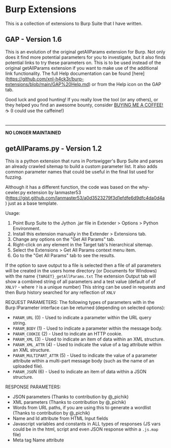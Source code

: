 # Burp Extensions

This is a collection of extensions to Burp Suite that I have written.

## GAP - Version 1.6

This is an evolution of the original getAllParams extension for Burp. Not only does it find more potential parameters for you to investigate, but it also finds potential links to try these parameters on. This is to be used instead of the original getAllParams extension if you want to make use of the additional link functionality.
The full Help documentation can be found [here] (https://github.com/xnl-h4ck3r/burp-extensions/blob/main/GAP%20Help.md) or from the Help icon on the GAP tab.

Good luck and good hunting!
If you really love the tool (or any others), or they helped you find an awesome bounty, consider [BUYING ME A COFFEE!](https://ko-fi.com/xnlh4ck3r) ☕ (I could use the caffeine!)
<br>
<br>

<hr>
<b>NO LONGER MAINTAINED</b>

## getAllParams.py - Version 1.2

This is a python extension that runs in Portswigger's Burp Suite and parses an already crawled sitemap to build a custom parameter list.
It also adds common parameter names that could be useful in the final list used for fuzzing.

Although it has a different function, the code was based on the why-cewler.py extension by Ianmaster53
(https://gist.github.com/lanmaster53/a0d3523279f3d1efdfe6d9dfc4da0d4a) just as a base template.

Usage:

1. Point Burp Suite to the Jython .jar file in Extender > Options > Python Environment.
2. Install this extension manually in the Extender > Extensions tab.
3. Change any options on the "Get All Params" tab.
4. Right-click on any element in the Target tab's hierarchical sitemap.
5. Select the Extensions > Get All Params context menu item.
6. Go to the "Get All Params" tab to see the results.

If the option to save output to a file is selected then a file of all parameters will be created in the users home directory (or Documents for Windows)
with the name `{TARGET}_getAllParams.txt`
The extension Output tab will show a combined string of all parameters and a test value (default of of `XNLV?` - where `?` is a unique number)
This string can be used in requests and then Burp history searched for any reflection of `XNLV`

REQUEST PARAMETERS:
The following types of parameters with in the Burp IParameter interface can be returned (depending on selected options):

- `PARAM_URL` (0) - Used to indicate a parameter within the URL query string.
- `PARAM_BODY` (1) - Used to indicate a parameter within the message body.
- `PARAM_COOKIE` (2) - Used to indicate an HTTP cookie.
- `PARAM_XML` (3) - Used to indicate an item of data within an XML structure.
- `PARAM_XML_ATTR` (4) - Used to indicate the value of a tag attribute within an XML structure.
- `PARAM_MULTIPART_ATTR` (5) - Used to indicate the value of a parameter attribute within a multi-part message body (such as the name of an uploaded file).
- `PARAM_JSO`N (6) - Used to indicate an item of data within a JSON structure.

RESPONSE PARAMETERS:

- JSON parameters (Thanks to contribution by @\_pichik)
- XML parameters (Thanks to contribution by @\_pichik)
- Words from URL paths, if you are using this to generate a wordlist (Thanks to contribution by @\_pichik)
- Name and Id attribute from HTML Input fields
- Javascript variables and constants in ALL types of responses (JS vars could be in the html, script and even JSON response within a `.js.map` file)
- Meta tag Name attribute
